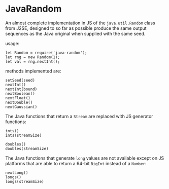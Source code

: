 JavaRandom
==========

An almost complete implementation in JS of the `java.util.Random` class
from J2SE, designed to so far as possible produce the same output
sequences as the Java original when supplied with the same seed.

usage:

    let Random = require('java-random');
    let rng = new Random(1);
    let val = rng.nextInt();

methods implemented are:

    setSeed(seed)
    nextInt()
    nextInt(bound)
    nextBoolean()
    nextFloat()
    nextDouble()
    nextGaussian()

The Java functions that return a `Stream` are replaced with JS
generator functions:

    ints()
    ints(streamSize)

    doubles()
    doubles(streamSize)

The Java functions that generate `long` values are not available
except on JS platforms that are able to return a 64-bit `BigInt`
instead of a `Number`:

    nextLong()
    longs()
    longs(streamSize)
